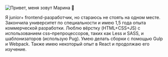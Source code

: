 ![Привет, меня зовут Марина 👋](https://github.com/MariJunior/MariJunior/blob/6710352733b4f155fb786f1d65fa08240993477d/banner.png)

Я junior+ frontend-разработчик, но стараюсь не стоять на одном месте. Закончила университет по специальности и имею 1,5 года опыта коммерческой разработки. Люблю вёрстку (HTML+CSS+JS) с использованием css–препроцессоров, таких как Less и SASS, и шаблонизаторов (использую Pug). Умею делать сборки с помощью Gulp и Webpack. Также имею некоторый опыт в React и продолжаю его изучение.

<!--
**MariJunior/MariJunior** is a ✨ _special_ ✨ repository because its `README.md` (this file) appears on your GitHub profile.

Here are some ideas to get you started:

- 🔭 I’m currently working on ...
- 🌱 I’m currently learning ...
- 👯 I’m looking to collaborate on ...
- 🤔 I’m looking for help with ...
- 💬 Ask me about ...
- 📫 How to reach me: ...
- 😄 Pronouns: ...
- ⚡ Fun fact: ...
-->
